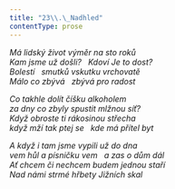 ```yaml
---
title: "23\\.\_Nadhled"
contentType: prose
---
```


<section>

_Má lidský život výměr na sto roků  
Kam jsme už došli?   Kdoví Je to dost?  
Bolestí   smutků vskutku vrchovatě  
Málo co zbývá   zbývá pro radost_

</section>

<section>

_Co takhle dolít číšku alkoholem  
za dny co zbyly spustit mlžnou síť?  
Když obroste ti rákosinou střecha  
když mží tak ptej se   kde má přítel byt_

</section>

<section>

_A když i tam jsme vypili už do dna  
vem hůl a písničku vem   a zas o dům dál  
Ať chcem či nechcem budem jednou staří  
Nad námi strmé hřbety Jižních skal_

</section>
